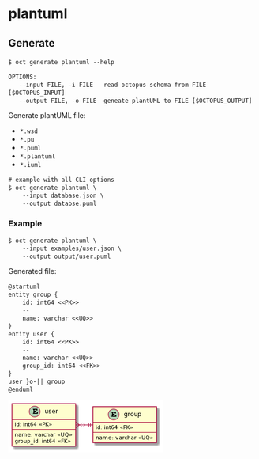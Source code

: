 # plantuml

## Generate

```shell
$ oct generate plantuml --help
```

```
OPTIONS:
   --input FILE, -i FILE   read octopus schema from FILE [$OCTOPUS_INPUT]
   --output FILE, -o FILE  geneate plantUML to FILE [$OCTOPUS_OUTPUT]
```

Generate plantUML file:
* `*.wsd`
* `*.pu`
* `*.puml`
* `*.plantuml`
* `*.iuml`

```shell
# example with all CLI options
$ oct generate plantuml \
    --input database.json \
    --output databse.puml
```

### Example

```shell
$ oct generate plantuml \
    --input examples/user.json \
    --output output/user.puml
```

Generated file:

```puml
@startuml
entity group {
    id: int64 <<PK>>
    --
    name: varchar <<UQ>>
}
entity user {
    id: int64 <<PK>>
    --
    name: varchar <<UQ>>
    group_id: int64 <<FK>>
}
user }o-|| group
@enduml
```

![](plantuml-user.png)

